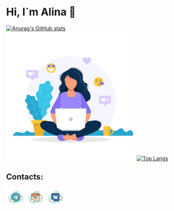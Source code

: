 # Hi, I`m Alina 👋

[![Anurag's GitHub stats](https://github-readme-stats.vercel.app/api?username=allklbssss&show_icons=true&theme=material-palenight&hide_border=none&card_width=200)](https://github.com/anuraghazra/github-readme-stats)
![Header](https://github.com/allklbssss/allklbssss/blob/main/assets/777.png)
[![Top Langs](https://github-readme-stats.vercel.app/api/top-langs/?username=allklbssss&layout=compact&theme=material-palenight&hide_border=none)](https://github.com/anuraghazra/github-readme-stats)

## Contacts:

[![telegram](https://github.com/allklbssss/allklbssss/blob/main/assets/t.png)](https://t.me/alllinochkaaa)
[![instagram](https://github.com/allklbssss/allklbssss/blob/main/assets/inst.png)](https://www.instagram.com/klbssss/)
[![vk](https://github.com/allklbssss/allklbssss/blob/main/assets/vk.png)](https://vk.com/klbsvvv)
